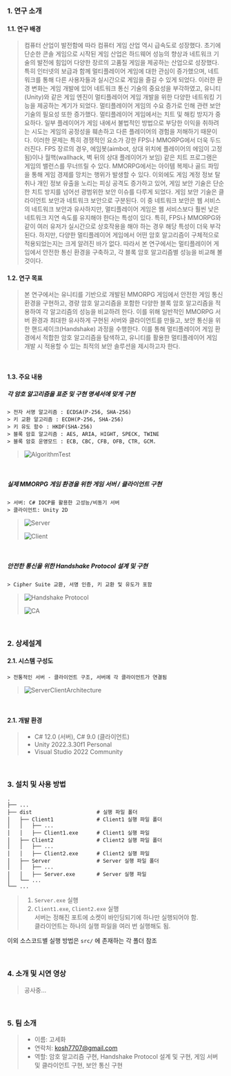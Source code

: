 ### 1. 연구 소개
#### 1.1. 연구 배경
> 컴퓨터 산업이 발전함에 따라 컴퓨터 게임 산업 역시 급속도로 성장했다. 초기에 단순한 콘솔 게임으로 시작된 게임 산업은 하드웨어 성능의 향상과 네트워크 기술의 발전에 힘입어 다양한 장르의 고품질 게임을 제공하는 산업으로 성장했다. 특히 인터넷의 보급과 함께 멀티플레이어 게임에 대한 관심이 증가했으며, 네트워크를 통해 다른 사용자들과 실시간으로 게임을 즐길 수 있게 되었다. 이러한 환경 변화는 게임 개발에 있어 네트워크 통신 기술의 중요성을 부각하였고, 유니티(Unity)와 같은 게임 엔진이 멀티플레이어 게임 개발을 위한 다양한 네트워킹 기능을 제공하는 계기가 되었다.
멀티플레이어 게임의 수요 증가로 인해 관련 보안 기술의 필요성 또한 증가했다. 멀티플레이어 게임에서는 치트 및 해킹 방지가 중요하다. 일부 플레이어가 게임 내에서 불법적인 방법으로 부당한 이익을 취하려는 시도는 게임의 공정성을 훼손하고 다른 플레이어의 경험을 저해하기 때문이다. 이러한 문제는 특히 경쟁적인 요소가 강한 FPS나 MMORPG에서 더욱 두드러진다. FPS 장르의 경우, 에임봇(aimbot, 상대 위치에 플레이어의 에임이 고정됨)이나 월핵(wallhack, 벽 뒤의 상대 플레이어가 보임) 같은 치트 프로그램은 게임의 밸런스를 무너뜨릴 수 있다. MMORPG에서는 아이템 복제나 골드 파밍을 통해 게임 경제를 망치는 행위가 발생할 수 있다. 이외에도 게임 계정 정보 탈취나 개인 정보 유출을 노리는 피싱 공격도 증가하고 있어, 게임 보안 기술은 단순한 치트 방지를 넘어선 광범위한 보안 이슈를 다루게 되었다.
게임 보안 기술은 클라이언트 보안과 네트워크 보안으로 구분된다. 이 중 네트워크 보안은 웹 서비스의 네트워크 보안과 유사하지만, 멀티플레이어 게임은 웹 서비스보다 훨씬 낮은 네트워크 지연 속도를 유지해야 한다는 특성이 있다. 특히, FPS나 MMORPG와 같이 여러 유저가 실시간으로 상호작용을 해야 하는 경우 해당 특성이 더욱 부각된다. 하지만, 다양한 멀티플레이어 게임에서 어떤 암호 알고리즘이 구체적으로 적용되었는지는 크게 알려진 바가 없다. 따라서 본 연구에서는 멀티플레이어 게임에서 안전한 통신 환경을 구축하고, 각 블록 암호 알고리즘별 성능을 비교해 볼 것이다.

#### 1.2. 연구 목표
> 본 연구에서는 유니티를 기반으로 개발된 MMORPG 게임에서 안전한 게임 통신 환경을 구현하고, 경량 암호 알고리즘을 포함한 다양한 블록 암호 알고리즘을 적용하여 각 알고리즘의 성능을 비교하려 한다. 이를 위해 일반적인 MMORPG 서버 환경과 최대한 유사하게 구현된 서버와 클라이언트를 만들고, 보안 통신을 위한 핸드셰이크(Handshake) 과정을 수행한다. 이를 통해 멀티플레이어 게임 환경에서 적합한 암호 알고리즘을 탐색하고, 유니티를 활용한 멀티플레이어 게임 개발 시 적용할 수 있는 최적의 보안 솔루션을 제시하고자 한다.

<br>

#### 1.3. 주요 내용
##### 각 암호 알고리즘을 표준 및 구현 명세서에 맞게 구현
```
> 전자 서명 알고리즘 : ECDSA(P-256, SHA-256)
> 키 교환 알고리즘 : ECDH(P-256, SHA-256)
> 키 유도 함수 : HKDF(SHA-256)
> 블록 암호 알고리즘 : AES, ARIA, HIGHT, SPECK, TWINE
> 블록 암호 운영모드 : ECB, CBC, CFB, OFB, CTR, GCM.
```

> ![AlgorithmTest](https://github.com/user-attachments/assets/97e31878-173b-4025-96a9-11c00c1f7e66)

<br>

##### 실제 MMORPG 게임 환경을 위한 게임 서버 / 클라이언트 구현
```
> 서버: C# IOCP를 활용한 고성능/비동기 서버
> 클라이언트: Unity 2D
``` 
>
> ![Server](https://github.com/user-attachments/assets/7c73b25f-4b08-4d86-a389-d0f3d844d3a7)
>
> ![Client](https://github.com/user-attachments/assets/d51b687f-f3d6-49c0-8b61-4248a25e756d)

<br> 

##### 안전한 통신을 위한 Handshake Protocol 설계 및 구현 
```
> Cipher Suite 교환, 서명 인증, 키 교환 및 유도가 포함
```
> ![Handshake Protocol](https://github.com/user-attachments/assets/d29b655d-2eeb-4ebe-9d65-e9492e3a06f7)
>
> ![CA](https://github.com/user-attachments/assets/b2d9cc36-585d-40fa-b074-3a9033f37ead)

<br>

### 2. 상세설계
#### 2.1. 시스템 구성도
```
> 전통적인 서버 - 클라이언트 구조, 서버에 각 클라이언트가 연결됨
```
> ![ServerClientArchitecture](https://github.com/user-attachments/assets/3a03dee2-f535-40a7-a625-00333d3eb35b)

<br>

#### 2.1. 개발 환경
> * C# 12.0 (서버), C# 9.0 (클라이언트) 
> * Unity 2022.3.30f1 Personal
> * Visual Studio 2022 Community

<br>

### 3. 설치 및 사용 방법
    .
    ├── ...
    ├── dist                     # 실행 파일 폴더
    │   ├── Client1              # Client1 실행 파일 폴더
    │   │   ├── ...
    │   │   ├── Client1.exe      # Client1 실행 파일
    │   ├── Client2              # Client2 실행 파일 폴더
    │   │   ├── ...
    │   │   ├── Client2.exe      # Client2 실행 파일
    │   ├── Server               # Server 실행 파일 폴더
    │   │   ├── ...
    │   │   ├── Server.exe       # Server 실행 파일
    │   └── ...              
    └── ...
> 1. `Server.exe` 실행
> 2. `Client1.exe`, `Client2.exe` 실행 
> <br> 서버는 정해진 포트에 소켓이 바인딩되기에 하나만 실행되어야 함.
> <br> 클라이언트는 하나의 실행 파일을 여러 번 실행해도 됨.

이외 소스코드별 실행 방법은 `src/` 에 존재하는 각 폴더 참조

<br>

### 4. 소개 및 시연 영상
> 공사중...

<br>

### 5. 팀 소개
> * 이름: 고세화
> * 연락처: kosh7707@gmail.com 
> * 역할: 암호 알고리즘 구현, Handshake Protocol 설계 및 구현, 게임 서버 및 클라이언트 구현, 보안 통신 구현
